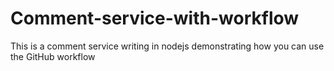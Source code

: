 # Comment-service-with-workflow
This is a comment service writing in nodejs demonstrating how you can use the GitHub workflow

